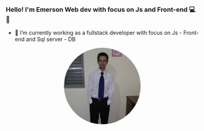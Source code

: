 ### Hello! I'm Emerson Web dev with focus on Js and Front-end 💻🚀

- 🔭 I’m currently working as a fullstack developer with focus on Js - Front-end and Sql server - DB


<p align="center">
  <img alt="me" src="https://github.com/Emerson00Santos/Emerson00Santos/blob/main/me2.jpg?raw=true" height="auto" width="200px" align="center" style="border-radius:50%">
</p>
<!--
**Emerson00Santos/Emerson00Santos** is a ✨ _special_ ✨ repository because its `README.md` (this file) appears on your GitHub profile.

Here are some ideas to get you started:

- 🔭 I’m currently working on ...
- 🌱 I’m currently learning ...
- 👯 I’m looking to collaborate on ...
- 🤔 I’m looking for help with ...
- 💬 Ask me about ...
- 📫 How to reach me: ...
- 😄 Pronouns: ...
- ⚡ Fun fact: ...
-->
